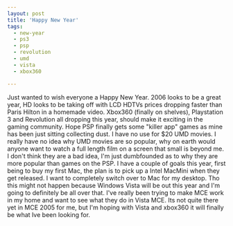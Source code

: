 ```yaml
---
layout: post
title: 'Happy New Year'
tags:
  - new-year
  - ps3
  - psp
  - revolution
  - umd
  - vista
  - xbox360

---
```


Just wanted to wish everyone a Happy New Year. 2006 looks to be a great year, HD looks to be taking off with LCD HDTVs prices dropping faster than Paris Hilton in a homemade video. Xbox360 (finally on shelves), Playstation 3 and Revolution all dropping this year, should make it exciting in the gaming community. Hope PSP finally gets some "killer app" games as mine has been just sitting collecting dust. I have no use for $20 UMD movies. I really have no idea why UMD movies are so popular, why on earth would anyone want to watch a full length film on a screen that small is beyond me. I don't think they are a bad idea, I'm just dumbfounded as to why they are more popular than games on the PSP. I have a couple of goals this year, first being to buy my first Mac, the plan is to pick up a Intel MacMini when they get released. I want to completely switch over to Mac for my desktop. Tho this might not happen because Windows Vista will be out this year and I'm going to definitely be all over that. I've really been trying to make MCE work in my home and want to see what they do in Vista MCE. Its not quite there yet in MCE 2005 for me, but I'm hoping with Vista and xbox360 it will finally be what Ive been looking for.
<!-- technorati tags start -->
<!-- technorati tags end -->
